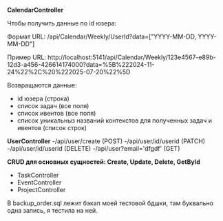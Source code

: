 **CalendarController**

Чтобы получить данные по id юзера:

Формат URL: /api/Calendar/Weekly/UserId?data=["YYYY-MM-DD, YYYY-MM-DD"]

Пример URL: http://localhost:5141/api/Calendar/Weekly/123e4567-e89b-12d3-a456-426614174000?data=%5B%222024-11-24%22%2C%20%222025-07-20%22%5D

Возвращаются данные:
- id юзера (строка)
- список задач (все поля)
- список ивентов (все поля)
- список уникальныз названий контекстов для полученных задач и ивентов (список строк)

**UserController**
-/api/user/create (POST)
-/api/user/id/userid (PATCH) 
-/api/user/id/userid (DELETE) 
-/api/user?email='dfgdf' (GET) 

**CRUD для основных сущностей: Create, Update, Delete, GetById**
- TaskController
- EventController
- ProjectController

В backup_order.sql лежит бэкап моей тестовой бдшки, там буквально одна запись, я тестила на ней.
